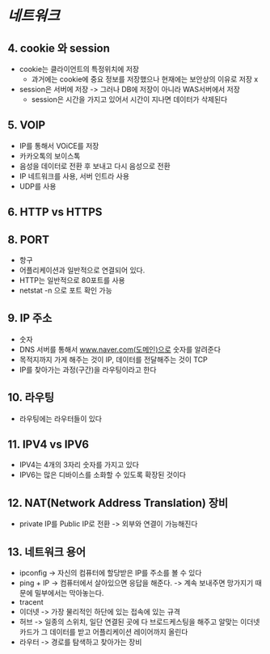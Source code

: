 # ***네트워크***




## 4. cookie 와  session
- cookie는 클라이언트의 특정위치에 저장
  - 과거에는 cookie에 중요 정보를 저장했으나 현재에는 보안상의 이유로 저장 x
- session은 서버에 저장 -> 그러나 DB에 저장이 아니라 WAS서버에서 저장
  - session은 시간을 가지고 있어서 시간이 지나면 데이터가 삭제된다
  
## 5. VOIP
- IP를 통해서 VOiCE를 저장
- 카카오톡의 보이스톡
- 음성을 데이터로 전환 후 보내고 다시 음성으로 전환
- IP 네트워크를 사용, 서버 인트라 사용
- UDP를 사용
## 6. HTTP vs HTTPS


## 8. PORT 
  - 항구
  - 어플리케이션과 일반적으로 연결되어 있다.
  - HTTP는 일반적으로 80포트를 사용
  - netstat -n 으로 포트 확인 가능

## 9. IP 주소
  - 숫자
  - DNS 서버를 통해서 www.naver.com(도메인)으로 숫자를 알려준다
  - 목적지까지 가게 해주는 것이 IP, 데이터를 전달해주는 것이 TCP
  - IP를 찾아가는 과정(구간)을 라우팅이라고 한다

## 10. 라우팅
  - 라우팅에는 라우터들이 있다

## 11. IPV4 vs IPV6
- IPV4는 4개의 3자리 숫자를 가지고 있다
- IPV6는 많은 디바이스를 소화할 수 있도록 확장된 것이다

## 12. NAT(Network Address Translation) 장비
- private IP를 Public IP로 전환 -> 외부와 연결이 가능해진다

## 13. 네트워크 용어
- ipconfig -> 자신의 컴퓨터에 할당받은 IP를 주소를 볼 수 있다
- ping + IP -> 컴퓨터에서 살아있으면 응답을 해준다. -> 계속 보내주면 망가지기 때문에 밀부에서는 막아놓는다.
- tracent
- 이더넷 -> 가장 물리적인 하단에 있는 접속에 있는 규격
- 허브 -> 일종의 스위치, 일단 연결된 곳에 다 브로드케스팅을 해주고 알맞는 이더넷 카드가 그 데이터를 받고 어플리케이션 레이어까지 올린다
- 라우터  -> 경로를 탐색하고 찾아가는 장비


